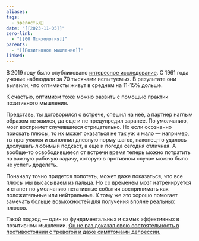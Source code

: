 ```yaml
---
aliases: 
tags:
  - зрелость/🌱
date: "[[2023-11-05]]"
zero-link:
  - "[[00 Психология]]"
parents:
  - "[[Позитивное мышление]]"
linked:
---
```

В 2019 году было опубликовано [интересное исследование](https://www.pnas.org/content/116/37/18357). С 1961 года ученые наблюдали за 70 тысячами испытуемых. В результате они выявили, что оптимисты живут в среднем на 11-15% дольше.

К счастью, оптимизм тоже можно развить с помощью практик позитивного мышления.

Представь, ты договорился о встрече, спешил на неё, а партнер наглым образом не явился, да еще и не предупредил заранее. По умолчанию, мозг воспримет случившиеся отрицательно. Но если осознанно поискать плюсы, то их может оказаться не так уж и мало — например, ты прогулялся и выполнил дневную норму шагов, наконец-то удалось дослушать любимый подкаст, а еще и погода сегодня отличная. А вообще-то освободившееся от встречи время теперь можно потратить на важную рабочую задачу, которую в противном случае можно было не успеть доделать.

Поначалу точно придется попотеть, может даже показаться, что все плюсы мы высасываем из пальца. Но со временем мозг натренируется и станет по умолчанию негативные события воспринимать как положительные или нейтральные. К тому же это хорошо помогает замечать больше возможностей для получения вполне реальных плюсов.

Такой подход — один из фундаментальных и самых эффективных в позитивном мышлении. [Он не раз доказал свою состоятельность в противостоянии с тревогой и даже симптомами депрессии.](https://pubmed.ncbi.nlm.nih.gov/21923564/)